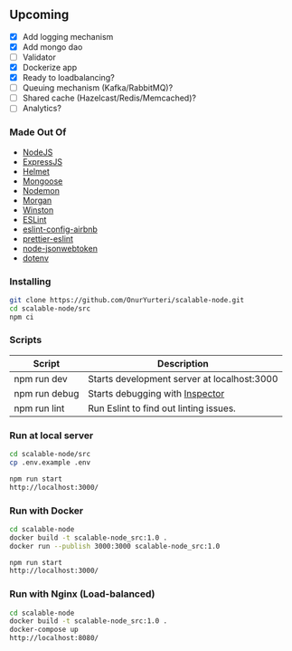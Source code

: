 ## Upcoming

- [x] Add logging mechanism
- [x] Add mongo dao
- [ ] Validator
- [x] Dockerize app
- [x] Ready to loadbalancing?
- [ ] Queuing mechanism (Kafka/RabbitMQ)?
- [ ] Shared cache (Hazelcast/Redis/Memcached)?
- [ ] Analytics?

### Made Out Of

- [NodeJS](https://nodejs.org/en/)
- [ExpressJS](https://expressjs.com)
- [Helmet](https://helmetjs.github.io/)
- [Mongoose](http://mongoosejs.com/docs/guide.html)
- [Nodemon](https://nodemon.io/)
- [Morgan](https://github.com/expressjs/morgan)
- [Winston](https://github.com/winstonjs/winston)
- [ESLint](https://eslint.org/)
- [eslint-config-airbnb](https://github.com/airbnb/javascript/tree/master/packages/eslint-config-airbnb)
- [prettier-eslint](https://github.com/prettier/prettier-eslint)
- [node-jsonwebtoken](https://github.com/auth0/node-jsonwebtoken)
- [dotenv](https://github.com/motdotla/dotenv)

### Installing

```bash
git clone https://github.com/OnurYurteri/scalable-node.git
cd scalable-node/src
npm ci
```

### Scripts

| Script        | Description                                                             |
| ------------- | ----------------------------------------------------------------------- |
| npm run dev   | Starts development server at localhost:3000                             |
| npm run debug | Starts debugging with [Inspector](https://nodejs.org/en/docs/inspector) |
| npm run lint  | Run Eslint to find out linting issues.                                  |

### Run at local server

```bash
cd scalable-node/src
cp .env.example .env

npm run start
http://localhost:3000/
```

### Run with Docker

```bash
cd scalable-node
docker build -t scalable-node_src:1.0 .
docker run --publish 3000:3000 scalable-node_src:1.0

npm run start
http://localhost:3000/
```

### Run with Nginx (Load-balanced)

```bash
cd scalable-node
docker build -t scalable-node_src:1.0 .
docker-compose up
http://localhost:8080/
```
